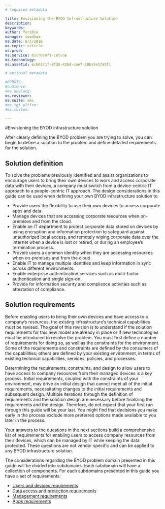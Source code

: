 ```yaml
---
# required metadata

title: Envisioning the BYOD Infrastructure Solution
description:
keywords:
author: YuriDio
manager: swadhwa
ms.date: 8/1/2016
ms.topic: article
ms.prod:
ms.service: microsoft-intune
ms.technology:
ms.assetid: ecb6271f-8f38-42bd-aae7-10ba5e17a5f1

# optional metadata

#ROBOTS:
#audience:
#ms.devlang:
ms.reviewer: 
ms.suite: ems
#ms.tgt_pltfrm:
#ms.custom:

---
```


#Envisioning the BYOD infrastructure solution

After clearly defining the BYOD problem you are trying to solve, you can begin to define a solution to the problem and define detailed requirements for the solution.

## Solution definition

To solve the problems previously identified and assist organizations to encourage users to bring their own devices to work and access corporate data with their devices, a company must switch from a device-centric IT approach to a people-centric IT approach. The design considerations in this guide can be used when defining your own BYOD infrastructure solution to: 

- Provide users the flexibility to use their own devices to access corporate apps and data.
- Manage devices that are accessing corporate resources when on-premises and from the cloud.
- Enable an IT department to protect corporate data stored on devices by using encryption and information protection to safeguard against unauthorized local access, and remotely wiping corporate data over the Internet when a device is lost or retired, or during an employee’s termination process.
- Provide users a common identity when they are accessing resources when on-premises and from the cloud.
- Enable IT to manage multiple identities and keep information in sync across different environments.
- Enable enterprise authentication services such as multi-factor authentication and single sign-on.
- Provide for information security and compliance activities such as attestation of compliance.

## Solution requirements

Before enabling users to bring their own devices and have access to a company’s resources, the existing infrastructure’s technical capabilities must be revised. The goal of this revision is to understand if the solution requirements for this new model are already in place or if new technologies must be introduced to resolve the problem. You must first define a number of requirements for doing so, as well as the constraints for the environment. Some of the requirements and constraints are defined by the consumers of the capabilities; others are defined by your existing environment, in terms of existing technical capabilities, services, policies, and processes.

Determining the requirements, constraints, and design to allow users to have access to company resources from their managed devices is a key process. Initial requirements, coupled with the constraints of your environment, may drive an initial design that cannot meet all of the initial requirements, necessitating changes to the initial requirements and subsequent design. Multiple iterations through the definition of requirements and the solution design are necessary before finalizing the requirements and the design. Therefore, do not expect that your first run through this guide will be your last. You might find that decisions you make early in the process exclude more preferred options made available to you later in the process.

Your answers to the questions in the next sections build a comprehensive list of requirements for enabling users to access company resources from their devices, which can be managed by IT while keeping the data protected. These questions are not vendor specific and can be applied to any BYOD infrastructure solution.

The considerations regarding the BYOD problem domain presented in this guide will be divided into subdomains. Each subdomain will have a collection of components. For each subdomains presented in this guide you have a set of requirements:

- [Users and devices requirements](byod-user-device-reqs.md)
- [Data access and protection requirements](byod-data-access-protection-reqs.md)
- [Management requirements](byod-management-reqs.md)
- [Apps requirements](byod-app-reqs.md)

